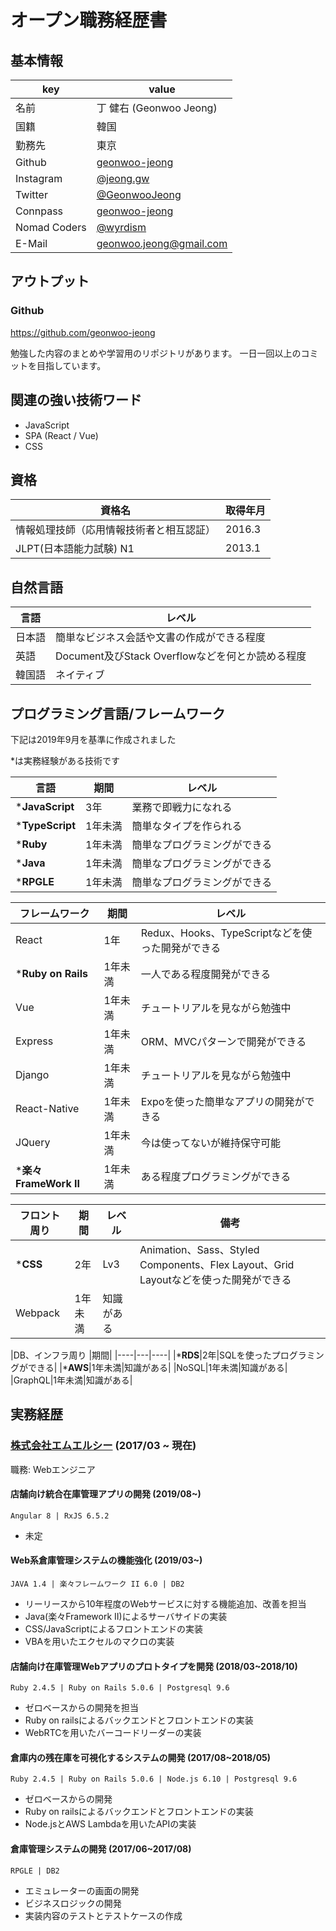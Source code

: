 # オープン職務経歴書

## 基本情報
|key|value|
|---|-----|
|名前|丁 健右 (Geonwoo Jeong)|
|国籍|韓国|
|勤務先|東京|
|Github|[geonwoo-jeong](https://github.com/geonwoo-jeong)|
|Instagram|[@jeong.gw](https://instagram.com/jeong.gw)|
|Twitter|[@GeonwooJeong](https://twitter.com/GeonwooJeong)|
|Connpass|[geonwoo-jeong](https://connpass.com/user/geonwoo-jeong/)|
|Nomad Coders|[@wyrdism](https://challenges.nomadcoders.co/@wyrdism)|
|E-Mail|[geonwoo.jeong@gmail.com](geonwoo.jeong@gmail.com)|

## アウトプット

### Github
https://github.com/geonwoo-jeong

勉強した内容のまとめや学習用のリポジトリがあります。
一日一回以上のコミットを目指しています。

## 関連の強い技術ワード

- JavaScript
- SPA (React / Vue)
- CSS

## 資格

|資格名|取得年月|
|------|--------|
|情報処理技師（応用情報技術者と相互認証）|2016.3|
|JLPT(日本語能力試験) N1|2013.1|

## 自然言語

|言語|レベル|
|----|------|
|日本語|簡単なビジネス会話や文書の作成ができる程度|
|英語|Document及びStack Overflowなどを何とか読める程度|
|韓国語|ネイティブ|

## プログラミング言語/フレームワーク

下記は2019年9月を基準に作成されました

*は実務経験がある技術です

|言語|期間|レベル|
|----|---|------|
|***JavaScript**|3年|業務で即戦力になれる|
|***TypeScript**|1年未満|簡単なタイプを作られる|
|***Ruby**|1年未満|簡単なプログラミングができる|
|***Java**|1年未満|簡単なプログラミングができる|
|***RPGLE**|1年未満|簡単なプログラミングができる|

|フレームワーク|期間|レベル|
|--------------|---|------|
|React|1年|Redux、Hooks、TypeScriptなどを使った開発ができる|
|***Ruby on Rails**|1年未満|一人である程度開発ができる|
|Vue|1年未満|チュートリアルを見ながら勉強中|
|Express|1年未満|ORM、MVCパターンで開発ができる|
|Django|1年未満|チュートリアルを見ながら勉強中|
|React-Native|1年未満|Expoを使った簡単なアプリの開発ができる|
|JQuery|1年未満|今は使ってないが維持保守可能|
|***楽々FrameWork II**|1年未満|ある程度プログラミングができる|

|フロント周り	|期間|レベル|備考|
|-------------|---|------|----|
|***CSS**|2年|Lv3|Animation、Sass、Styled Components、Flex Layout、Grid Layoutなどを使った開発ができる|
|Webpack|1年未満|知識がある|

|DB、インフラ周り	|期間|
|----|---|----|
|***RDS**|2年|SQLを使ったプログラミングができる|
|***AWS**|1年未満|知識がある|
|NoSQL|1年未満|知識がある|
|GraphQL|1年未満|知識がある|

## 実務経歴  
### [株式会社エムエルシー](http://www.mizuiwa.co.jp/) (2017/03 ~ 現在)

職務: Webエンジニア

####  店舗向け統合在庫管理アプリの開発 (2019/08~)
```
Angular 8 | RxJS 6.5.2
```
  
- 未定

#### Web系倉庫管理システムの機能強化 (2019/03~)
  
  ```
  JAVA 1.4 | 楽々フレームワーク II 6.0 | DB2
  ```
- リーリースから10年程度のWebサービスに対する機能追加、改善を担当
- Java(楽々Framework II)によるサーバサイドの実装
- CSS/JavaScriptによるフロントエンドの実装
- VBAを用いたエクセルのマクロの実装

#### 店舗向け在庫管理Webアプリのプロトタイプを開発 (2018/03~2018/10)

  ```
  Ruby 2.4.5 | Ruby on Rails 5.0.6 | Postgresql 9.6
  ```
- ゼロベースからの開発を担当
- Ruby on railsによるバックエンドとフロントエンドの実装
- WebRTCを用いたバーコードリーダーの実装

#### 倉庫内の残在庫を可視化するシステムの開発 (2017/08~2018/05)

  ```
  Ruby 2.4.5 | Ruby on Rails 5.0.6 | Node.js 6.10 | Postgresql 9.6
  ```
- ゼロベースからの開発
- Ruby on railsによるバックエンドとフロントエンドの実装
- Node.jsとAWS Lambdaを用いたAPIの実装

#### 倉庫管理システムの開発 (2017/06~2017/08)
```
RPGLE | DB2
```
- エミュレーターの画面の開発
- ビジネスロジックの開発
- 実装内容のテストとテストケースの作成
